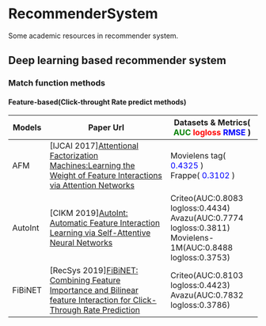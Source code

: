# RecommenderSystem
Some academic resources in recommender system.

## Deep learning based recommender system
### Match function methods
#### Feature-based(Click-throught Rate predict methods)
| Models  | Paper Url | Datasets & Metrics(<font color="green"> AUC </font>  <font color="red"> logloss </font> <font color="blue"> RMSE </font>) |
| ------------- | ------------- | ------------- |
| AFM     | [IJCAI 2017][Attentional Factorization Machines:Learning the Weight of Feature Interactions via Attention Networks](https://www.ijcai.org/Proceedings/2017/0435.pdf)  | Movielens tag(<font color="blue"> 0.4325 </font>)<br>Frappe(<font color="blue"> 0.3102 </font>)|
| AutoInt | [CIKM 2019][AutoInt: Automatic Feature Interaction Learning via Self-Attentive Neural Networks](https://arxiv.org/pdf/1810.11921.pdf)  | Criteo(AUC:0.8083 logloss:0.4434)<br>Avazu(AUC:0.7774 logloss:0.3811)<br>Movielens-1M(AUC:0.8488 logloss:0.3753)|
| FiBiNET | [RecSys 2019][FiBiNET: Combining Feature Importance and Bilinear feature Interaction for Click-Through Rate Prediction](https://arxiv.org/pdf/1905.09433.pdf) | Criteo(AUC:0.8103 logloss:0.4423)<br>Avazu(AUC:0.7832 logloss:0.3786)|
